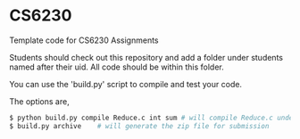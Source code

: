 CS6230
======

Template code for CS6230 Assignments

Students should check out this repository and add a folder under students named
after their uid. All code should be within this folder.

You can use the 'build.py' script to compile and test your code. 

The options are,

```bash
$ python build.py compile Reduce.c int sum # will compile Reduce.c under students/uxxxxxxx/ and run test cases if compilation is successful
$ build.py archive    # will generate the zip file for submission
```


